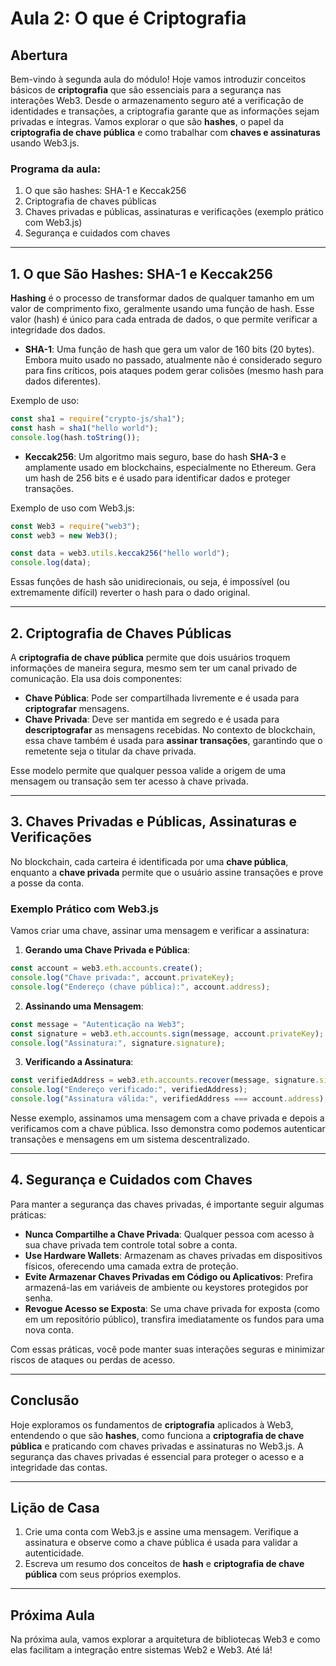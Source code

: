 # Aula 2: O que é Criptografia

## Abertura

Bem-vindo à segunda aula do módulo! Hoje vamos introduzir conceitos básicos de **criptografia** que são essenciais para a segurança nas interações Web3. Desde o armazenamento seguro até a verificação de identidades e transações, a criptografia garante que as informações sejam privadas e íntegras. Vamos explorar o que são **hashes**, o papel da **criptografia de chave pública** e como trabalhar com **chaves e assinaturas** usando Web3.js.

### Programa da aula:

1. O que são hashes: SHA-1 e Keccak256
2. Criptografia de chaves públicas
3. Chaves privadas e públicas, assinaturas e verificações (exemplo prático com Web3.js)
4. Segurança e cuidados com chaves

---

## 1. O que São Hashes: SHA-1 e Keccak256

**Hashing** é o processo de transformar dados de qualquer tamanho em um valor de comprimento fixo, geralmente usando uma função de hash. Esse valor (hash) é único para cada entrada de dados, o que permite verificar a integridade dos dados.

- **SHA-1**: Uma função de hash que gera um valor de 160 bits (20 bytes). Embora muito usado no passado, atualmente não é considerado seguro para fins críticos, pois ataques podem gerar colisões (mesmo hash para dados diferentes).

Exemplo de uso:

```javascript
const sha1 = require("crypto-js/sha1");
const hash = sha1("hello world");
console.log(hash.toString());
```

- **Keccak256**: Um algoritmo mais seguro, base do hash **SHA-3** e amplamente usado em blockchains, especialmente no Ethereum. Gera um hash de 256 bits e é usado para identificar dados e proteger transações.

Exemplo de uso com Web3.js:

```javascript
const Web3 = require("web3");
const web3 = new Web3();

const data = web3.utils.keccak256("hello world");
console.log(data);
```

Essas funções de hash são unidirecionais, ou seja, é impossível (ou extremamente difícil) reverter o hash para o dado original.

---

## 2. Criptografia de Chaves Públicas

A **criptografia de chave pública** permite que dois usuários troquem informações de maneira segura, mesmo sem ter um canal privado de comunicação. Ela usa dois componentes:

- **Chave Pública**: Pode ser compartilhada livremente e é usada para **criptografar** mensagens.
- **Chave Privada**: Deve ser mantida em segredo e é usada para **descriptografar** as mensagens recebidas. No contexto de blockchain, essa chave também é usada para **assinar transações**, garantindo que o remetente seja o titular da chave privada.

Esse modelo permite que qualquer pessoa valide a origem de uma mensagem ou transação sem ter acesso à chave privada.

---

## 3. Chaves Privadas e Públicas, Assinaturas e Verificações

No blockchain, cada carteira é identificada por uma **chave pública**, enquanto a **chave privada** permite que o usuário assine transações e prove a posse da conta.

### Exemplo Prático com Web3.js

Vamos criar uma chave, assinar uma mensagem e verificar a assinatura:

1. **Gerando uma Chave Privada e Pública**:

```javascript
const account = web3.eth.accounts.create();
console.log("Chave privada:", account.privateKey);
console.log("Endereço (chave pública):", account.address);
```

2. **Assinando uma Mensagem**:

```javascript
const message = "Autenticação na Web3";
const signature = web3.eth.accounts.sign(message, account.privateKey);
console.log("Assinatura:", signature.signature);
```

3. **Verificando a Assinatura**:

```javascript
const verifiedAddress = web3.eth.accounts.recover(message, signature.signature);
console.log("Endereço verificado:", verifiedAddress);
console.log("Assinatura válida:", verifiedAddress === account.address);
```

Nesse exemplo, assinamos uma mensagem com a chave privada e depois a verificamos com a chave pública. Isso demonstra como podemos autenticar transações e mensagens em um sistema descentralizado.

---

## 4. Segurança e Cuidados com Chaves

Para manter a segurança das chaves privadas, é importante seguir algumas práticas:

- **Nunca Compartilhe a Chave Privada**: Qualquer pessoa com acesso à sua chave privada tem controle total sobre a conta.
- **Use Hardware Wallets**: Armazenam as chaves privadas em dispositivos físicos, oferecendo uma camada extra de proteção.
- **Evite Armazenar Chaves Privadas em Código ou Aplicativos**: Prefira armazená-las em variáveis de ambiente ou keystores protegidos por senha.
- **Revogue Acesso se Exposta**: Se uma chave privada for exposta (como em um repositório público), transfira imediatamente os fundos para uma nova conta.

Com essas práticas, você pode manter suas interações seguras e minimizar riscos de ataques ou perdas de acesso.

---

## Conclusão

Hoje exploramos os fundamentos de **criptografia** aplicados à Web3, entendendo o que são **hashes**, como funciona a **criptografia de chave pública** e praticando com chaves privadas e assinaturas no Web3.js. A segurança das chaves privadas é essencial para proteger o acesso e a integridade das contas.

---

## Lição de Casa

1. Crie uma conta com Web3.js e assine uma mensagem. Verifique a assinatura e observe como a chave pública é usada para validar a autenticidade.
2. Escreva um resumo dos conceitos de **hash** e **criptografia de chave pública** com seus próprios exemplos.

---

## Próxima Aula

Na próxima aula, vamos explorar a arquitetura de bibliotecas Web3 e como elas facilitam a integração entre sistemas Web2 e Web3. Até lá!
